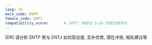 ```yaml
---
lang: zh
male_code: ENTP
female_code: ENTJ
compatibility_score:       # [GPT] 请给出 1–10 的契合度评分
---
```


[DR] 请分析 ENTP 男与 ENTJ 女的契合度, 互补优势, 潜在冲突, 相处建议等

